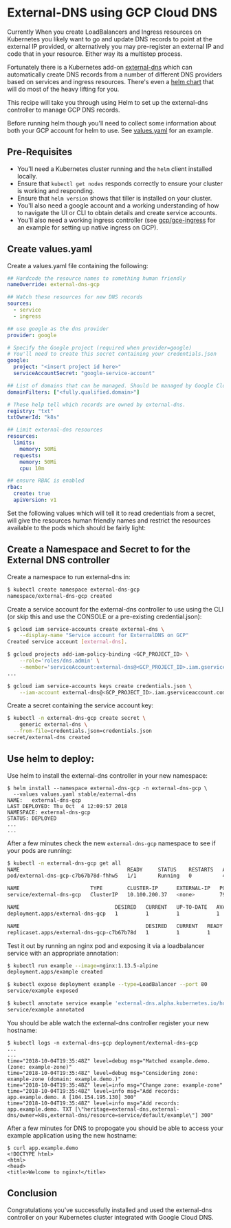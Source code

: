 # External-DNS using GCP Cloud DNS

Currently When you create LoadBalancers and Ingress resources on Kubernetes you likely want to go and update DNS records to point at the external IP provided, or alternatively you may pre-register an external IP and code that in your resource.  Either way its a multistep process.

Fortunately there is a Kubernetes add-on [external-dns](https://github.com/kubernetes-incubator/external-dns) which can automatically create DNS records from a number of different DNS providers based on services and ingress resources.  There's even a [helm chart](https://github.com/helm/charts/tree/master/stable/external-dns) that will do most of the heavy lifting for you.

This recipe will take you through using Helm to set up the external-dns controller to manage GCP DNS records.

Before running helm though you'll need to collect some information about both your GCP account for helm to use.  See [values.yaml](https://github.com/helm/charts/blob/master/stable/external-dns/values.yaml) for an example.

## Pre-Requisites

* You'll need a Kubernetes cluster running and the `helm` client installed locally.
* Ensure that `kubectl get nodes` responds correctly to ensure your cluster is working and responding.
* Ensure that `helm version` shows that tiller is installed on your cluster.
* You'll also need a google account and a working understanding of how to navigate the UI or CLI to obtain details and create service accounts.
* You'll also need a working ingress controller (see [gcp/gce-ingress](https://github.com/paulczar/kubernetes-cookbook/tree/master/gcp/gce-ingress) for an example for setting up native ingress on GCP).

## Create values.yaml

Create a values.yaml file containing the following:

```yaml
## Hardcode the resource names to something human friendly
nameOverride: external-dns-gcp

## Watch these resources for new DNS records
sources:
  - service
  - ingress

## use google as the dns provider
provider: google

# Specify the Google project (required when provider=google)
# You'll need to create this secret containing your credentials.json
google:
  project: "<insert project id here>"
  serviceAccountSecret: "google-service-account"

## List of domains that can be managed. Should be managed by Google Cloud DNS
domainFilters: ["<fully.qualified.domain>"]

# These help tell which records are owned by external-dns.
registry: "txt"
txtOwnerId: "k8s"

## Limit external-dns resources
resources:
  limits:
    memory: 50Mi
  requests:
    memory: 50Mi
    cpu: 10m

## ensure RBAC is enabled
rbac:
  create: true
  apiVersion: v1
```

Set the following values which will tell it to read credentials from a secret, will give the resources human friendly names and restrict the resources available to the pods which should be fairly light:

## Create a Namespace and Secret to for the External DNS controller

Create a namespace to run external-dns in:

```bash
$ kubectl create namespace external-dns-gcp
namespace/external-dns-gcp created
```

Create a service account for the external-dns controller to use using the CLI (or skip this and use the CONSOLE or a pre-existing credential.json):

```bash
$ gcloud iam service-accounts create external-dns \
    --display-name "Service account for ExternalDNS on GCP"
Created service account [external-dns].

$ gcloud projects add-iam-policy-binding <GCP_PROJECT_ID> \
    --role='roles/dns.admin' \
    --member='serviceAccount:external-dns@<GCP_PROJECT_ID>.iam.gserviceaccount.com'
...

$ gcloud iam service-accounts keys create credentials.json \
    --iam-account external-dns@<GCP_PROJECT_ID>.iam.gserviceaccount.com
```

Create a secret containing the service account key:

```bash
$ kubectl -n external-dns-gcp create secret \
    generic external-dns \
  --from-file=credentials.json=credentials.json
secret/external-dns created
```

## Use helm to deploy:

Use helm to install the external-dns controller in your new namespace:

```
$ helm install --namespace external-dns-gcp -n external-dns-gcp \
  --values values.yaml stable/external-dns
NAME:   external-dns-gcp
LAST DEPLOYED: Thu Oct  4 12:09:57 2018
NAMESPACE: external-dns-gcp
STATUS: DEPLOYED
...
...
```

After a few minutes check the new `external-dns-gcp` namespace to see if your pods are running:

```bash
$ kubectl -n external-dns-gcp get all
NAME                                   READY     STATUS    RESTARTS   AGE
pod/external-dns-gcp-c7b67b78d-fhhw5   1/1       Running   0          45s

NAME                       TYPE        CLUSTER-IP      EXTERNAL-IP   PORT(S)    AGE
service/external-dns-gcp   ClusterIP   10.100.200.37   <none>        7979/TCP   45s

NAME                               DESIRED   CURRENT   UP-TO-DATE   AVAILABLE   AGE
deployment.apps/external-dns-gcp   1         1         1            1           45s

NAME                                         DESIRED   CURRENT   READY     AGE
replicaset.apps/external-dns-gcp-c7b67b78d   1         1         1         45s

```

Test it out by running an nginx pod and exposing it via a loadbalancer service with an appropriate annotation:

```bash
$ kubectl run example --image=nginx:1.13.5-alpine
deployment.apps/example created

$ kubectl expose deployment example --type=LoadBalancer --port 80
service/example exposed

$ kubectl annotate service example 'external-dns.alpha.kubernetes.io/hostname=app.pivlab.gcp.paulczar.wtf'
service/example annotated
```

You should be able watch the external-dns controller register your new hostname:

```
$ kubectl logs -n external-dns-gcp deployment/external-dns-gcp
...
...
time="2018-10-04T19:35:48Z" level=debug msg="Matched example.demo. (zone: example-zone)"
time="2018-10-04T19:35:48Z" level=debug msg="Considering zone: example-zone (domain: example.demo.)"
time="2018-10-04T19:35:48Z" level=info msg="Change zone: example-zone"
time="2018-10-04T19:35:48Z" level=info msg="Add records: app.example.demo. A [104.154.195.130] 300"
time="2018-10-04T19:35:48Z" level=info msg="Add records: app.example.demo. TXT [\"heritage=external-dns,external-dns/owner=k8s,external-dns/resource=service/default/example\"] 300"
```

After a few minutes for DNS to propogate you should be able to access your example application using the new hostname:

```
$ curl app.example.demo
<!DOCTYPE html>
<html>
<head>
<title>Welcome to nginx!</title>
```



## Conclusion

Congratulations you've successfully installed and used the external-dns controller on your Kubernetes cluster integrated with Google Cloud DNS.
